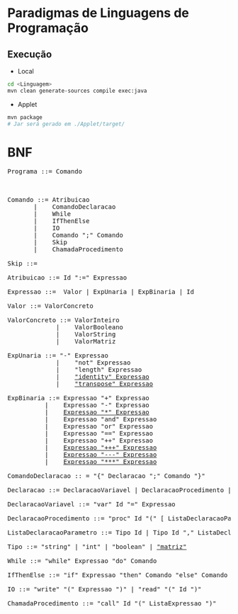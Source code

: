 # Paradigmas de Linguagens de Programação


## Execução

* Local

```bash
cd <Linguagem>
mvn clean generate-sources compile exec:java
```

* Applet

```bash
mvn package
# Jar será gerado em ./Applet/target/
```




# BNF #



<pre>
Programa ::= Comando



Comando ::= Atribuicao 
       |    ComandoDeclaracao
       |    While 
       |    IfThenElse 
       |    IO 
       |    Comando ";" Comando 
       |    Skip 
       |    ChamadaProcedimento

Skip ::=

Atribuicao ::= Id ":=" Expressao

Expressao ::=  Valor | ExpUnaria | ExpBinaria | Id

Valor ::= ValorConcreto

ValorConcreto ::= ValorInteiro 
             |    ValorBooleano
             |    ValorString 
             |    ValorMatriz

ExpUnaria ::= "-" Expressao 
             |    "not" Expressao 
             |    "length" Expressao 
             |    <a href="">"identity" Expressao</a>
             |    <a href="">"transpose" Expressao</a>

ExpBinaria ::= Expressao "+" Expressao
          |    Expressao "-" Expressao
          |    <a href="">Expressao "*" Expressao</a>
          |    Expressao "and" Expressao
          |    Expressao "or" Expressao
          |    Expressao "==" Expressao
          |    Expressao "++" Expressao
          |    <a href="">Expressao "+++" Expressao</a>
          |    <a href="">Expressao "---" Expressao</a>
          |    <a href="">Expressao "***" Expressao</a>

ComandoDeclaracao :: = "{" Declaracao ";" Comando "}"

Declaracao ::= DeclaracaoVariavel | DeclaracaoProcedimento | Declaracao "," Declaracao

DeclaracaoVariavel ::= "var" Id "=" Expressao

DeclaracaoProcedimento ::= "proc" Id "(" [ ListaDeclaracaoParametro ] ")" "{" Comando "}"

ListaDeclaracaoParametro ::= Tipo Id | Tipo Id "," ListaDeclaracaoParametro

Tipo ::= "string" | "int" | "boolean" | <a href="">"matriz"</a>

While ::= "while" Expressao "do" Comando

IfThenElse ::= "if" Expressao "then" Comando "else" Comando

IO ::= "write" "(" Expressao ")" | "read" "(" Id ")"

ChamadaProcedimento ::= "call" Id "(" ListaExpressao ")"
</pre>

